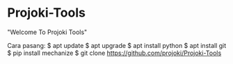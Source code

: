# Projoki-Tools
"Welcome To Projoki Tools"


Cara pasang: 
$ apt update
$ apt upgrade
$ apt install python
$ apt install git
$ pip install mechanize
$ git clone https://github.com/projoki/Projoki-Tools

